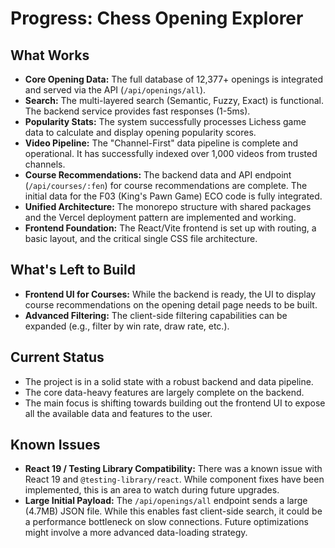 # Progress: Chess Opening Explorer

## What Works

-   **Core Opening Data:** The full database of 12,377+ openings is integrated and served via the API (`/api/openings/all`).
-   **Search:** The multi-layered search (Semantic, Fuzzy, Exact) is functional. The backend service provides fast responses (1-5ms).
-   **Popularity Stats:** The system successfully processes Lichess game data to calculate and display opening popularity scores.
-   **Video Pipeline:** The "Channel-First" data pipeline is complete and operational. It has successfully indexed over 1,000 videos from trusted channels.
-   **Course Recommendations:** The backend data and API endpoint (`/api/courses/:fen`) for course recommendations are complete. The initial data for the F03 (King's Pawn Game) ECO code is fully integrated.
-   **Unified Architecture:** The monorepo structure with shared packages and the Vercel deployment pattern are implemented and working.
-   **Frontend Foundation:** The React/Vite frontend is set up with routing, a basic layout, and the critical single CSS file architecture.

## What's Left to Build

-   **Frontend UI for Courses:** While the backend is ready, the UI to display course recommendations on the opening detail page needs to be built.
-   **Advanced Filtering:** The client-side filtering capabilities can be expanded (e.g., filter by win rate, draw rate, etc.).

## Current Status

-   The project is in a solid state with a robust backend and data pipeline.
-   The core data-heavy features are largely complete on the backend.
-   The main focus is shifting towards building out the frontend UI to expose all the available data and features to the user.

## Known Issues

-   **React 19 / Testing Library Compatibility:** There was a known issue with React 19 and `@testing-library/react`. While component fixes have been implemented, this is an area to watch during future upgrades.
-   **Large Initial Payload:** The `/api/openings/all` endpoint sends a large (4.7MB) JSON file. While this enables fast client-side search, it could be a performance bottleneck on slow connections. Future optimizations might involve a more advanced data-loading strategy.
